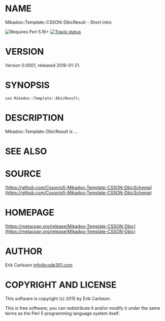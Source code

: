 # NAME

Mikadoo::Template::CSSON::DbicResult - Short intro

![Requires Perl 5.16+](https://img.shields.io/badge/perl-5.16+-brightgreen.svg) [![Travis status](https://api.travis-ci.org/Csson/p5-Mikadoo-Template-CSSON-DbicSchema.svg?branch=master)](https://travis-ci.org/Csson/p5-Mikadoo-Template-CSSON-DbicSchema) 

# VERSION

Version 0.0001, released 2016-01-21.

# SYNOPSIS

    use Mikadoo::Template::DbicResult;

# DESCRIPTION

Mikadoo::Template::DbicResult is ...

# SEE ALSO

# SOURCE

[https://github.com/Csson/p5-Mikadoo-Template-CSSON-DbicSchema](https://github.com/Csson/p5-Mikadoo-Template-CSSON-DbicSchema)

# HOMEPAGE

[https://metacpan.org/release/Mikadoo-Template-CSSON-Dbic](https://metacpan.org/release/Mikadoo-Template-CSSON-Dbic)

# AUTHOR

Erik Carlsson <info@code301.com>

# COPYRIGHT AND LICENSE

This software is copyright (c) 2015 by Erik Carlsson.

This is free software; you can redistribute it and/or modify it under
the same terms as the Perl 5 programming language system itself.
